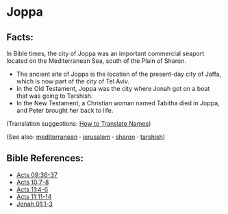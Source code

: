 # Joppa #

## Facts: ##

In Bible times, the city of Joppa was an important commercial seaport located on the Mediterranean Sea, south of the Plain of Sharon.

* The ancient site of Joppa is the location of the present-day city of Jaffa, which is now part of the city of Tel Aviv.
* In the Old Testament, Joppa was the city where Jonah got on a boat that was going to Tarshish.
* In the New Testament, a Christian woman named Tabitha died in Joppa, and Peter brought her back to life.

(Translation suggestions: [How to Translate Names](https://git.door43.org/Door43/en-ta-translate-vol1/src/master/content/translate_names.md))

(See also: [mediterranean](../other/mediterranean.md) **·** [jerusalem](../other/jerusalem.md) **·** [sharon](../other/sharon.md) **·** [tarshish](../other/tarshish.md)) 

## Bible References: ##

* [Acts 09:36-37](https://door43.org/en/bible/notes/act/09/36)
* [Acts 10:7-8](https://door43.org/en/bible/notes/act/10/07)
* [Acts 11:4-6](https://door43.org/en/bible/notes/act/11/04)
* [Acts 11:11-14](https://door43.org/en/bible/notes/act/11/11)
* [Jonah 01:1-3](https://door43.org/en/bible/notes/jon/01/01)

